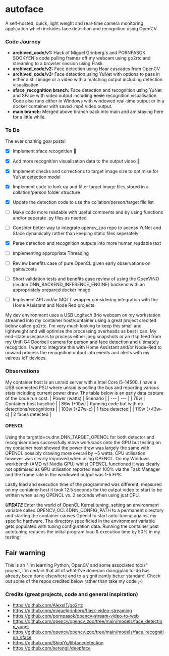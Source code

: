 # autoface
A self-hosted, quick, light weight and real-time camera monitoring application which includes face detection and recognition using OpenCV.

### Code Journey
* **archived_code/v1:**   Hack of Miguel Grinberg's and PORNPASOK SOOKYEN's code pulling frames off my webcam using go2rtc and streaming to a browser session using Flask
* **archived_code/v2:**   Face detection using Haar cascades from OpenCV
* **archived_code/v3:**   Face detection using YuNet with options to pass in either a still image or a video with a matching output including detection visualisation
* **sface_recognition branch:**     Face detection and recognition using YuNet and SFace with video output including ~~basic~~ recognition visualisation. Code also runs either in Windows with windowed real-time output or in a docker container with saved .mp4 video output.
* **main branch:**  Merged above branch back into main and am staying here for a little while.

### To Do
The ever chaning goal posts!
- [x] Implement sface recognition :beer:
- [x] Add more recognition visualisation data to the output video :beers:
- [x] Implement checks and corrections to target image size to optimise for YuNet detection model
- [x] Implement code to look up and filter target image files stored in a collation/person folder structure
- [x] Update the detection code to use the collation/person/target file list
- [ ] Make code more readable with useful comments and by using functions and/or seperate .py files as needed
- [ ] Consider better way to integrate opencv_zoo repo to access YuNet and Sface dynamically rather than keeping static files seperately
- [x] Parse detection and recognition outputs into more human readable text
- [ ] Implementing appropriate Threading
- [ ] Review benefits case of pure OpenCL given early observations on gains/costs
- [ ] Short validation tests and benefits case review of using the OpenVINO (cv.dnn.DNN_BACKEND_INFERENCE_ENGINE) backend with an appropriately prepared docker image
- [ ] Implement API and/or MQTT wrapper considering integration with the Home Assistant and Node Red projects


My dev environment uses a USB Logitech Brio webcam on my workstation streamed into my container host/container using a great project credited below called go2rtc.  I'm very much looking to keep this small and lightweight and will optimise the processing overheads as best I can.  My end-state usecase is to process either jpeg snapshots or an rtsp feed from my Unifi G4 Doorbell camera for person and face detection and ultimately recogition.  I want to integrate this with Home Assistant and/or Node-Red to onward process the recognition output into events and alerts with my vairous IoT devices.

### Observations
My container host is an unraid server with a Intel Core i5-14500.  I have a USB connected PSU where unraid is polling the bus and reporting various stats including current power draw.  The table below is an early data capture of the code run cost.
| Power (watts) | Scenario |
| --- | --- |
| 76w | Container host baseline |
| 86w (+10w) | Running code but with no detections/recognitions |
| 103w (+27w-c) | 1 face detected |
| 119w (+43w-c) | 2 faces detected |

#### OPENCL
Using the targetId=cv.dnn.DNN_TARGET_OPENCL for both detector and recogniser does successfully move workloads onto the GPU but testing on my container host showed the power draw was largely the same with OPENCL possibly drawing more overall by ~5 watts.  CPU utilisation however was clearly improved when using OPENCL.  On my Windows workbench (AMD w/ Nvidia GPU) whilst OPENCL functioned it was clearly not optimised as GPU utilisation reported near 100% via the Task Manager and the frame rate in the windowed output was 1-5 FPS.

Lastly load and execution time of the programmed was different; measured on my container host it took 12.5 seconds for the output video to start to be written when using OPENCL vs. 2 seconds when using just CPU.  

**_UPDATE_** Enter the world of OpenCL Kernel tuning, setting an environment variable called OPENCV_OCL4DNN_CONFIG_PATH to a permanent directory and starting the container causes Opencl to start auto-tuning against my specific hardware.  The directory specificied in the environment variable gets populated with tuning configuration data.  Running the container post autotuning reduces the initial program load & execution time by 50% in my testing!

## Fair warning
This is an "I'm learning Python, OpenCV and some associated tools" project, I'm certain that all of what I've done/am doing/plan to-do has already been done elsewhere and to a significantly better standard.  Check out some of the repos credited below rather than take my code ;-)

### Credits (great projects, code and general inspiration)
* https://github.com/AlexxIT/go2rtc
* https://github.com/miguelgrinberg/flask-video-streaming
* https://github.com/pornpasok/opencv-stream-video-to-web
* https://github.com/opencv/opencv_zoo/tree/main/models/face_detection_yunet
* https://github.com/opencv/opencv_zoo/tree/main/models/face_recognition_sface
* https://github.com/ShiqiYu/libfacedetection
* https://github.com/serengil/deepface